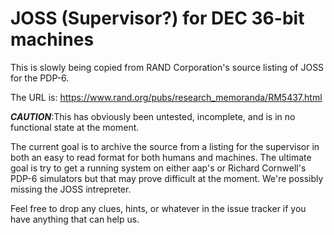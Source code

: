 # JOSS (Supervisor?) for DEC 36-bit machines

This is slowly being copied from RAND Corporation's source listing of JOSS for the PDP-6.

The URL is: https://www.rand.org/pubs/research_memoranda/RM5437.html

***CAUTION***:This has obviously been untested, incomplete, and is in no functional state at the moment.

The current goal is to archive the source from a listing for the supervisor in both an easy to read format for both humans and machines.  The ultimate goal is try to get a running system on either aap's or Richard Cornwell's PDP-6 simulators but that may prove difficult at the moment.  We're possibly missing the JOSS intrepreter.

Feel free to drop any clues, hints, or whatever in the issue tracker if you have anything that can help us.
